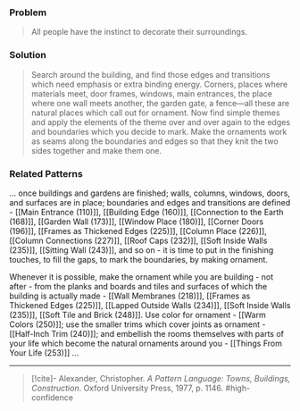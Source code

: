 ### Problem
>All people have the instinct to decorate their surroundings.

### Solution
>Search around the building, and find those edges and transitions which need emphasis or extra binding energy. Corners, places where materials meet, door frames, windows, main entrances, the place where one wall meets another, the garden gate, a fence—all these are natural places which call out for ornament.
>Now find simple themes and apply the elements of the theme over and over again to the edges and boundaries which you decide to mark. Make the ornaments work as seams along the boundaries and edges so that they knit the two sides together and make them one.

### Related Patterns
... once buildings and gardens are finished; walls, columns, windows, doors, and surfaces are in place; boundaries and edges and transitions are defined - [[Main Entrance (110)]], [[Building Edge (160)]], [[Connection to the Earth (168)]], [[Garden Wall (173)]], [[Window Place (180)]], [[Corner Doors (196)]], [[Frames as Thickened Edges (225)]], [[Column Place (226)]], [[Column Connections (227)]], [[Roof Caps (232)]], [[Soft Inside Walls (235)]], [[Sitting Wall (243)]], and so on - it is time to put in the finishing touches, to fill the gaps, to mark the boundaries, by making ornament.

Whenever it is possible, make the ornament while you are building - not after - from the planks and boards and tiles and surfaces of which the building is actually made - [[Wall Membranes (218)]], [[Frames as Thickened Edges (225)]], [[Lapped Outside Walls (234)]], [[Soft Inside Walls (235)]], [[Soft Tile and Brick (248)]]. Use color for ornament - [[Warm Colors (250)]]; use the smaller trims which cover joints as ornament - [[Half-Inch Trim (240)]]; and embellish the rooms themselves with parts of your life which become the natural ornaments around you - [[Things From Your Life (253)]] ...

---

> [!cite]- Alexander, Christopher. _A Pattern Language: Towns, Buildings, Construction_. Oxford University Press, 1977, p. 1146.
> #high-confidence 